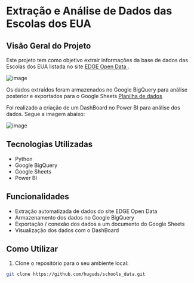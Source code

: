 # Extração e Análise de Dados das Escolas dos EUA

## Visão Geral do Projeto

Este projeto tem como objetivo extrair informações da base de dados das Escolas dos EUA listada no site [EDGE Open Data ](https://data-nces.opendata.arcgis.com/search?groupIds=6fa82692c79042a8b0e6dd222001a41b).

![image](https://github.com/huguds/schools_data/assets/79457377/1398a453-b0c0-4c7b-bee5-e8f44292b82b)

Os dados extraídos foram armazenados no Google BigQuery para análise posterior e exportados para o Google Sheets [Planilha de dados](https://docs.google.com/spreadsheets/d/e/2PACX-1vRY0rSJoiQpNdnO03175CyhGYvv2zE1dBhL7IN6-ApDYHdmKoBvhH4yf-i-igEu_k4PHVqh8KeKbcrm/pubhtml?gid=1192293717&single=true)

Foi realizado a criação de um DashBoard no Power BI para análise dos dados. Segue a imagem abaixo:

![image](https://github.com/huguds/schools_data/assets/79457377/2860498a-7fdf-4f8a-ae94-396443a6fdbe)

## Tecnologias Utilizadas

- Python
- Google BigQuery
- Google Sheets
- Power BI

## Funcionalidades

- Extração automatizada de dados do site EDGE Open Data
- Armazenamento dos dados no Google BigQuery
- Exportação / conexão dos dados a um documento do Google Sheets
- Visualização dos dados com o DashBoard

## Como Utilizar

1. Clone o repositório para o seu ambiente local:

```bash
git clone https://github.com/huguds/schools_data.git
